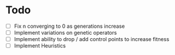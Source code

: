 # Todo

- [ ] Fix n converging to 0 as generations increase
- [ ] Implement variations on genetic operators
- [ ] Implement ability to drop / add control points to increase fitness
- [ ] Implement Heuristics 